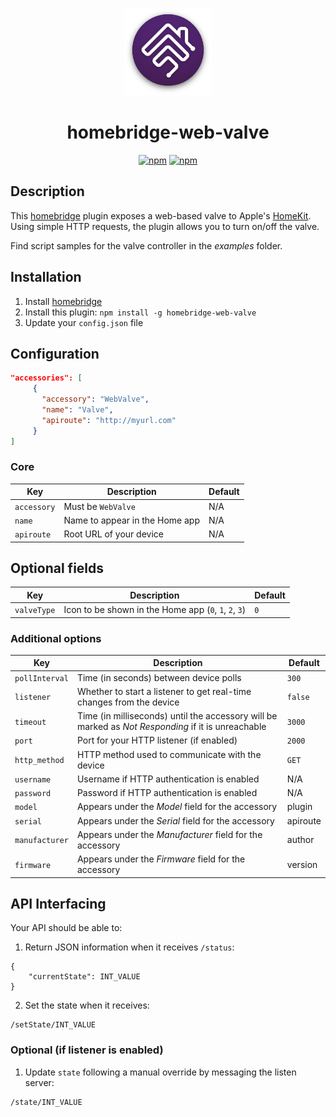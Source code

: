 <p align="center">
  <a href="https://github.com/homebridge/homebridge"><img src="https://raw.githubusercontent.com/homebridge/branding/master/logos/homebridge-color-round-stylized.png" height="140"></a>
</p>

<span align="center">

# homebridge-web-valve

[![npm](https://img.shields.io/npm/v/homebridge-web-valve.svg)](https://www.npmjs.com/package/homebridge-web-valve) [![npm](https://img.shields.io/npm/dt/homebridge-web-valve.svg)](https://www.npmjs.com/package/homebridge-web-valve)

</span>

## Description

This [homebridge](https://github.com/nfarina/homebridge) plugin exposes a web-based valve to Apple's [HomeKit](http://www.apple.com/ios/home/). Using simple HTTP requests, the plugin allows you to turn on/off the valve.

Find script samples for the valve controller in the _examples_ folder.

## Installation

1. Install [homebridge](https://github.com/nfarina/homebridge#installation-details)
2. Install this plugin: `npm install -g homebridge-web-valve`
3. Update your `config.json` file

## Configuration

```json
"accessories": [
     {
       "accessory": "WebValve",
       "name": "Valve",
       "apiroute": "http://myurl.com"
     }
]
```

### Core
| Key | Description | Default |
| --- | --- | --- |
| `accessory` | Must be `WebValve` | N/A |
| `name` | Name to appear in the Home app | N/A |
| `apiroute` | Root URL of your device | N/A |

## Optional fields
| Key | Description | Default |
| --- | --- | --- |
| `valveType` | Icon to be shown in the Home app (`0`, `1`, `2`, `3`) | `0` |

### Additional options
| Key | Description | Default |
| --- | --- | --- |
| `pollInterval` | Time (in seconds) between device polls | `300` |
| `listener` | Whether to start a listener to get real-time changes from the device | `false` |
| `timeout` | Time (in milliseconds) until the accessory will be marked as _Not Responding_ if it is unreachable | `3000` |
| `port` | Port for your HTTP listener (if enabled) | `2000` |
| `http_method` | HTTP method used to communicate with the device | `GET` |
| `username` | Username if HTTP authentication is enabled | N/A |
| `password` | Password if HTTP authentication is enabled | N/A |
| `model` | Appears under the _Model_ field for the accessory | plugin |
| `serial` | Appears under the _Serial_ field for the accessory | apiroute |
| `manufacturer` | Appears under the _Manufacturer_ field for the accessory | author |
| `firmware` | Appears under the _Firmware_ field for the accessory | version |

## API Interfacing

Your API should be able to:

1. Return JSON information when it receives `/status`:
```
{
    "currentState": INT_VALUE
}
```

2. Set the state when it receives:
```
/setState/INT_VALUE
```

### Optional (if listener is enabled)

1. Update `state` following a manual override by messaging the listen server:
```
/state/INT_VALUE
```
